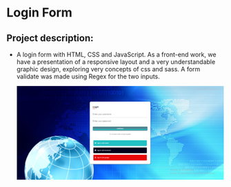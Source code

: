 # Login Form
## Project description:
- A login form with HTML, CSS and JavaScript. As a front-end work, we have a presentation of a responsive layout and a very understandable graphic design, exploring very concepts of css and sass. A form validate was made using Regex for the two inputs.<br>

    <img src="./img/telalogin.png">


